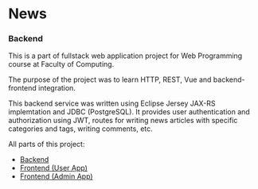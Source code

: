 # News 

### Backend

This is a part of fullstack web application project for Web Programming course at Faculty of Computing.

The purpose of the project was to learn HTTP, REST, Vue and backend-frontend integration.

This backend service was written using Eclipse Jersey JAX-RS implemtation and JDBC (PostgreSQL).
It provides user authentication and authorization using JWT, routes for writing news articles with specific categories and tags, writing comments, etc.

All parts of this project:
- [Backend](https://github.com/VukV/news-backend)
- [Frontend (User App)](https://github.com/VukV/news-frontend)
- [Frontend (Admin App)](https://github.com/VukV/news-frontend-admin)
